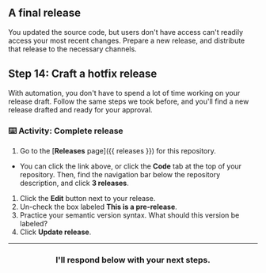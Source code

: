 ## A final release

You updated the source code, but users don't have access can't readily access your most recent changes. Prepare a new release, and distribute that release to the necessary channels.

## Step 14: Craft a hotfix release

With automation, you don't have to spend a lot of time working on your release draft. Follow the same steps we took before, and you'll find a new release drafted and ready for your approval.

### :keyboard: Activity: Complete release

1. Go to the [**Releases** page]({{ releases }}) for this repository.
  - You can click the link above, or click the **Code** tab at the top of your repository. Then, find the navigation bar below the repository description, and click **3 releases**.
1. Click the **Edit** button next to your release.
1. Un-check the box labeled **This is a pre-release**.
1. Practice your semantic version syntax. What should this version be labeled?
1. Click **Update release**.

<hr>
<h3 align="center">I'll respond below with your next steps.</h3>
